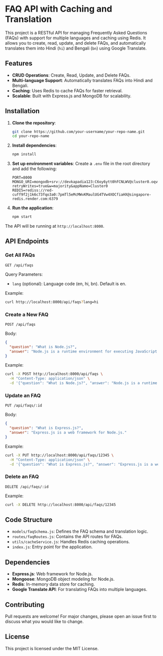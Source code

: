 # FAQ API with Caching and Translation

This project is a RESTful API for managing Frequently Asked Questions (FAQs) with support for multiple languages and caching using Redis. It allows you to create, read, update, and delete FAQs, and automatically translates them into Hindi (`hi`) and Bengali (`bn`) using Google Translate.

## Features

- **CRUD Operations**: Create, Read, Update, and Delete FAQs.
- **Multi-language Support**: Automatically translates FAQs into Hindi and Bengali.
- **Caching**: Uses Redis to cache FAQs for faster retrieval.
- **Scalable**: Built with Express.js and MongoDB for scalability.

## Installation

1. **Clone the repository**:
   ```bash
   git clone https://github.com/your-username/your-repo-name.git
   cd your-repo-name
   ```

2. **Install dependencies**:
   ```bash
   npm install
   ```

3. **Set up environment variables**:
   Create a `.env` file in the root directory and add the following:
   ```env
   PORT=8000
   MONGO_URI=mongodb+srv://devkapadia123:C6oy6ytt0hFCNLWV@cluster0.oqv8p.mongodb.net/?retryWrites=true&w=majority&appName=Cluster0
   REDIS=rediss://red-cuff9f2j1k6c73fqo3a0:7pmTl5eMcMWvKMaulUG4TVw4XOCfiaHX@singapore-redis.render.com:6379
   ```

4. **Run the application**:
   ```bash
   npm start
   ```

The API will be running at `http://localhost:8000`.

## API Endpoints

### Get All FAQs
`GET /api/faqs`

Query Parameters:
- `lang` (optional): Language code (en, hi, bn). Default is en.

Example:
```bash
curl http://localhost:8000/api/faqs?lang=hi
```

### Create a New FAQ
`POST /api/faqs`

Body:
```json
{
  "question": "What is Node.js?",
  "answer": "Node.js is a runtime environment for executing JavaScript code."
}
```

Example:
```bash
curl -X POST http://localhost:8000/api/faqs \
  -H "Content-Type: application/json" \
  -d '{"question": "What is Node.js?", "answer": "Node.js is a runtime environment for executing JavaScript code."}'
```

### Update an FAQ
`PUT /api/faqs/:id`

Body:
```json
{
  "question": "What is Express.js?",
  "answer": "Express.js is a web framework for Node.js."
}
```

Example:
```bash
curl -X PUT http://localhost:8000/api/faqs/12345 \
  -H "Content-Type: application/json" \
  -d '{"question": "What is Express.js?", "answer": "Express.js is a web framework for Node.js."}'
```

### Delete an FAQ
`DELETE /api/faqs/:id`

Example:
```bash
curl -X DELETE http://localhost:8000/api/faqs/12345
```

## Code Structure

- `models/faqSchema.js`: Defines the FAQ schema and translation logic.
- `routes/faqRoutes.js`: Contains the API routes for FAQs.
- `utils/cacheService.js`: Handles Redis caching operations.
- `index.js`: Entry point for the application.

## Dependencies

- **Express.js**: Web framework for Node.js.
- **Mongoose**: MongoDB object modeling for Node.js.
- **Redis**: In-memory data store for caching.
- **Google Translate API**: For translating FAQs into multiple languages.

## Contributing

Pull requests are welcome! For major changes, please open an issue first to discuss what you would like to change.

## License

This project is licensed under the MIT License.
